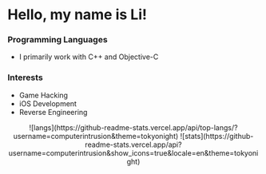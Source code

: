 # Hello, my name is Li!

### Programming Languages

- I primarily work with C++ and Objective-C

### Interests

- Game Hacking
- iOS Development
- Reverse Engineering

<p align="center">
    ![langs](https://github-readme-stats.vercel.app/api/top-langs/?username=computerintrusion&theme=tokyonight)
    ![stats](https://github-readme-stats.vercel.app/api?username=computerintrusion&show_icons=true&locale=en&theme=tokyonight)
</p>
